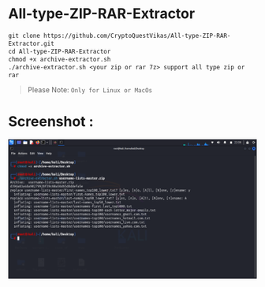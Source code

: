 # All-type-ZIP-RAR-Extractor
```
git clone https://github.com/CryptoQuestVikas/All-type-ZIP-RAR-Extractor.git
cd All-type-ZIP-RAR-Extractor
chmod +x archive-extractor.sh
./archive-extractor.sh <your zip or rar 7z> support all type zip or rar
```
> Please Note: ``Only for Linux or MacOs``

 # **Screenshot :**
 ![](img/pic1.png)
